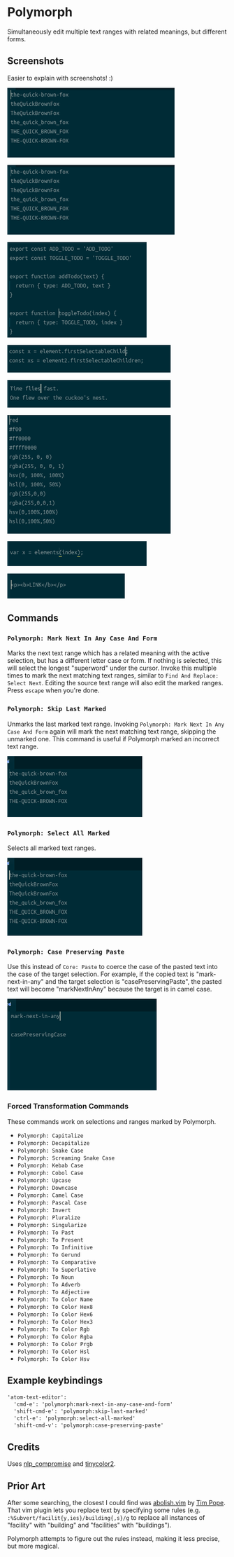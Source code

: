 # Polymorph

Simultaneously edit multiple text ranges with related meanings, but different forms.

## Screenshots
Easier to explain with screenshots! :)

![case1](https://github.com/halohalospecial/atom-polymorph/blob/master/images/case1.gif?raw=true)

![case2](https://github.com/halohalospecial/atom-polymorph/blob/master/images/case2.gif?raw=true)

![redux](https://github.com/halohalospecial/atom-polymorph/blob/master/images/redux.gif?raw=true)

![cardinality](https://github.com/halohalospecial/atom-polymorph/blob/master/images/cardinality.gif?raw=true)

![verb-form](https://github.com/halohalospecial/atom-polymorph/blob/master/images/verb-form.gif?raw=true)

![color](https://github.com/halohalospecial/atom-polymorph/blob/master/images/color.gif?raw=true)

![inverse](https://github.com/halohalospecial/atom-polymorph/blob/master/images/inverse.gif?raw=true)

![xml](https://github.com/halohalospecial/atom-polymorph/blob/master/images/xml.gif?raw=true)

## Commands

### `Polymorph: Mark Next In Any Case And Form`
Marks the next text range which has a related meaning with the active selection, but has a different letter case or form.  If nothing is selected, this will select the longest "superword" under the cursor.  Invoke this multiple times to mark the next matching text ranges, similar to `Find And Replace: Select Next`.  Editing the source text range will also edit the marked ranges.  Press `escape` when you're done.

### `Polymorph: Skip Last Marked`
Unmarks the last marked text range.  Invoking `Polymorph: Mark Next In Any Case And Form` again will mark the next matching text range, skipping the unmarked one.  This command is useful if Polymorph marked an incorrect text range.

![skip](https://github.com/halohalospecial/atom-polymorph/blob/master/images/skip.gif?raw=true)

### `Polymorph: Select All Marked`
Selects all marked text ranges.

![select-marked](https://github.com/halohalospecial/atom-polymorph/blob/master/images/select-marked.gif?raw=true)

### `Polymorph: Case Preserving Paste`
Use this instead of `Core: Paste` to coerce the case of the pasted text into the case of the target selection.  For example, if the copied text is "mark-next-in-any" and the target selection is "casePreservingPaste", the pasted text will become "markNextInAny" because the target is in camel case.

![paste](https://github.com/halohalospecial/atom-polymorph/blob/master/images/paste.gif?raw=true)

### Forced Transformation Commands
These commands work on selections and ranges marked by Polymorph.

- `Polymorph: Capitalize`
- `Polymorph: Decapitalize`
- `Polymorph: Snake Case`
- `Polymorph: Screaming Snake Case`
- `Polymorph: Kebab Case`
- `Polymorph: Cobol Case`
- `Polymorph: Upcase`
- `Polymorph: Downcase`
- `Polymorph: Camel Case`
- `Polymorph: Pascal Case`
- `Polymorph: Invert`
- `Polymorph: Pluralize`
- `Polymorph: Singularize`
- `Polymorph: To Past`
- `Polymorph: To Present`
- `Polymorph: To Infinitive`
- `Polymorph: To Gerund`
- `Polymorph: To Comparative`
- `Polymorph: To Superlative`
- `Polymorph: To Noun`
- `Polymorph: To Adverb`
- `Polymorph: To Adjective`
- `Polymorph: To Color Name`
- `Polymorph: To Color Hex8`
- `Polymorph: To Color Hex6`
- `Polymorph: To Color Hex3`
- `Polymorph: To Color Rgb`
- `Polymorph: To Color Rgba`
- `Polymorph: To Color Prgb`
- `Polymorph: To Color Hsl`
- `Polymorph: To Color Hsv`

## Example keybindings
```
'atom-text-editor':
  'cmd-e': 'polymorph:mark-next-in-any-case-and-form'
  'shift-cmd-e': 'polymorph:skip-last-marked'
  'ctrl-e': 'polymorph:select-all-marked'
  'shift-cmd-v': 'polymorph:case-preserving-paste'
```

## Credits

Uses [nlp_compromise](https://www.npmjs.com/package/nlp_compromise) and [tinycolor2](https://www.npmjs.com/package/tinycolor2).

## Prior Art
After some searching, the closest I could find was [abolish.vim](http://www.vim.org/scripts/script.php?script_id=1545) by [Tim Pope](http://tpo.pe/).  That vim plugin lets you replace text by specifying some rules (e.g. `:%Subvert/facilit{y,ies}/building{,s}/g` to replace all instances of "facility" with "building" and "facilities" with "buildings").  

Polymorph attempts to figure out the rules instead, making it less precise, but more magical.
